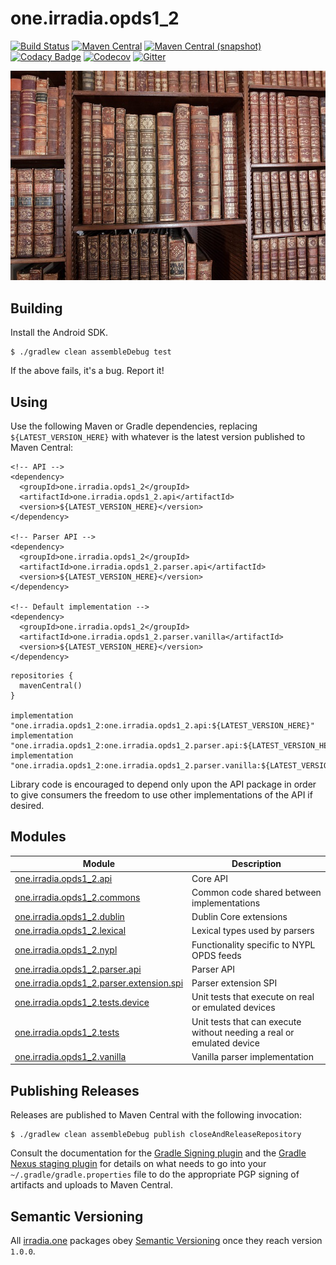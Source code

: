 one.irradia.opds1_2
===

[![Build Status](https://img.shields.io/travis/irradia/one.irradia.opds1_2.svg?style=flat-square)](https://travis-ci.org/irradia/one.irradia.opds1_2)
[![Maven Central](https://img.shields.io/maven-central/v/one.irradia.opds1_2/one.irradia.opds1_2.api.svg?style=flat-square)](http://search.maven.org/#search%7Cga%7C1%7Cg%3A%22one.irradia.opds1_2%22)
[![Maven Central (snapshot)](https://img.shields.io/nexus/s/https/oss.sonatype.org/one.irradia.opds1_2/one.irradia.opds1_2.api.svg?style=flat-square)](https://oss.sonatype.org/content/repositories/snapshots/one.irradia.opds1_2/)
[![Codacy Badge](https://img.shields.io/codacy/grade/616a69d629824b299983d4c2f673e84b.svg?style=flat-square)](https://www.codacy.com/app/github_79/one.irradia.opds1_2?utm_source=github.com&amp;utm_medium=referral&amp;utm_content=irradia/one.irradia.opds1_2&amp;utm_campaign=Badge_Grade)
[![Codecov](https://img.shields.io/codecov/c/github/irradia/one.irradia.opds1_2.svg?style=flat-square)](https://codecov.io/gh/irradia/one.irradia.opds1_2)
[![Gitter](https://badges.gitter.im/irradia-org/community.svg)](https://gitter.im/irradia-org/community?utm_source=badge&utm_medium=badge&utm_campaign=pr-badge)

![opds1_2](./src/site/resources/opds1_2.jpg?raw=true)

## Building

Install the Android SDK.

```
$ ./gradlew clean assembleDebug test
```

If the above fails, it's a bug. Report it!

## Using

Use the following Maven or Gradle dependencies, replacing `${LATEST_VERSION_HERE}` with
whatever is the latest version published to Maven Central:

```
<!-- API -->
<dependency>
  <groupId>one.irradia.opds1_2</groupId>
  <artifactId>one.irradia.opds1_2.api</artifactId>
  <version>${LATEST_VERSION_HERE}</version>
</dependency>

<!-- Parser API -->
<dependency>
  <groupId>one.irradia.opds1_2</groupId>
  <artifactId>one.irradia.opds1_2.parser.api</artifactId>
  <version>${LATEST_VERSION_HERE}</version>
</dependency>

<!-- Default implementation -->
<dependency>
  <groupId>one.irradia.opds1_2</groupId>
  <artifactId>one.irradia.opds1_2.parser.vanilla</artifactId>
  <version>${LATEST_VERSION_HERE}</version>
</dependency>
```

```
repositories {
  mavenCentral()
}

implementation "one.irradia.opds1_2:one.irradia.opds1_2.api:${LATEST_VERSION_HERE}"
implementation "one.irradia.opds1_2:one.irradia.opds1_2.parser.api:${LATEST_VERSION_HERE}"
implementation "one.irradia.opds1_2:one.irradia.opds1_2.parser.vanilla:${LATEST_VERSION_HERE}"
```

Library code is encouraged to depend only upon the API package in order to give consumers
the freedom to use other implementations of the API if desired.

## Modules

|Module|Description|
|------|-----------|
| [one.irradia.opds1_2.api](https://github.com/irradia/one.irradia.opds1_2/tree/develop/one.irradia.opds1_2.api) | Core API
| [one.irradia.opds1_2.commons](https://github.com/irradia/one.irradia.opds1_2/tree/develop/one.irradia.opds1_2.commons) | Common code shared between implementations
| [one.irradia.opds1_2.dublin](https://github.com/irradia/one.irradia.opds1_2/tree/develop/one.irradia.opds1_2.dublin) | Dublin Core extensions
| [one.irradia.opds1_2.lexical](https://github.com/irradia/one.irradia.opds1_2/tree/develop/one.irradia.opds1_2.lexical) | Lexical types used by parsers
| [one.irradia.opds1_2.nypl](https://github.com/irradia/one.irradia.opds1_2/tree/develop/one.irradia.opds1_2.nypl) | Functionality specific to NYPL OPDS feeds
| [one.irradia.opds1_2.parser.api](https://github.com/irradia/one.irradia.opds1_2/tree/develop/one.irradia.opds1_2.parser.api) | Parser API
| [one.irradia.opds1_2.parser.extension.spi](https://github.com/irradia/one.irradia.opds1_2/tree/develop/one.irradia.opds1_2.parser.extension.spi) | Parser extension SPI
| [one.irradia.opds1_2.tests.device](https://github.com/irradia/one.irradia.opds1_2/tree/develop/one.irradia.opds1_2.tests.device) | Unit tests that execute on real or emulated devices
| [one.irradia.opds1_2.tests](https://github.com/irradia/one.irradia.opds1_2/tree/develop/one.irradia.opds1_2.tests) | Unit tests that can execute without needing a real or emulated device
| [one.irradia.opds1_2.vanilla](https://github.com/irradia/one.irradia.opds1_2/tree/develop/one.irradia.opds1_2.vanilla) | Vanilla parser implementation

## Publishing Releases

Releases are published to Maven Central with the following invocation:

```
$ ./gradlew clean assembleDebug publish closeAndReleaseRepository
```

Consult the documentation for the [Gradle Signing plugin](https://docs.gradle.org/current/userguide/signing_plugin.html)
and the [Gradle Nexus staging plugin](https://github.com/Codearte/gradle-nexus-staging-plugin/) for
details on what needs to go into your `~/.gradle/gradle.properties` file to do the appropriate
PGP signing of artifacts and uploads to Maven Central.

## Semantic Versioning

All [irradia.one](https://www.irradia.one) packages obey [Semantic Versioning](https://www.semver.org)
once they reach version `1.0.0`.

